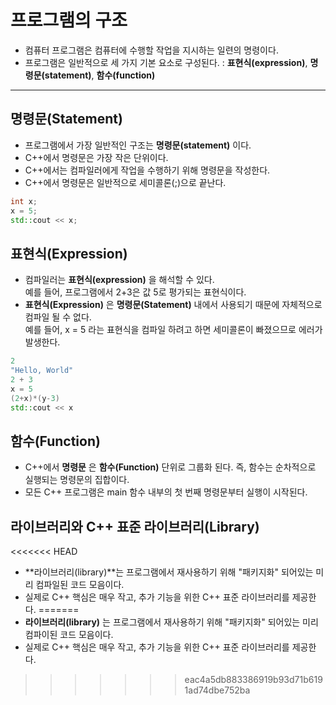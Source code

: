 # 프로그램의 구조

 - 컴퓨터 프로그램은 컴퓨터에 수행할 작업을 지시하는 일련의 명령이다.
 - 프로그램은 일반적으로 세 가지 기본 요소로 구성된다. : **표현식(expression)**, **명령문(statement)**, **함수(function)**

 ----------

 ## 명령문(Statement)

 - 프로그램에서 가장 일반적인 구조는 **명령문(statement)** 이다.
 - C++에서 명령문은 가장 작은 단위이다.
 - C++에서는 컴파일러에게 작업을 수행하기 위해 명령문을 작성한다.
 - C++에서 명령문은 일반적으로 세미콜론(;)으로 끝난다.

 ```cpp
 int x;
 x = 5;
 std::cout << x;
 ```

 ## 표현식(Expression)

 - 컴파일러는 **표현식(expression)** 을 해석할 수 있다.<br>예를 들어, 프로그램에서 2+3은 값 5로 평가되는 표현식이다.
 - **표현식(Expression)** 은 **명령문(Statement)** 내에서 사용되기 때문에 자체적으로 컴파일 될 수 없다.<br>예를 들어, x = 5 라는 표현식을 컴파일 하려고 하면 세미콜론이 빠졌으므로 에러가 발생한다.

```cpp
2
"Hello, World"
2 + 3
x = 5
(2+x)*(y-3)
std::cout << x
```

## 함수(Function)

 - C++에서 **명령문** 은 **함수(Function)** 단위로 그룹화 된다. 즉, 함수는 순차적으로 실행되는 명령문의 집합이다.
 - 모든 C++ 프로그램은 main 함수 내부의 첫 번째 명령문부터 실행이 시작된다.

## 라이브러리와 C++ 표준 라이브러리(Library)

<<<<<<< HEAD
 - **라이브러리(library)**는 프로그램에서 재사용하기 위해 "패키지화" 되어있는 미리 컴파일된 코드 모음이다.
 - 실제로 C++ 핵심은 매우 작고, 추가 기능을 위한 C++ 표준 라이브러리를 제공한다.
=======
 - **라이브러리(library)** 는 프로그램에서 재사용하기 위해 "패키지화" 되어있는 미리 컴파이된 코드 모음이다.
 - 실제로 C++ 핵심은 매우 작고, 추가 기능을 위한 C++ 표준 라이브러리를 제공한다.
>>>>>>> eac4a5db883386919b93d71b6191ad74dbe752ba
